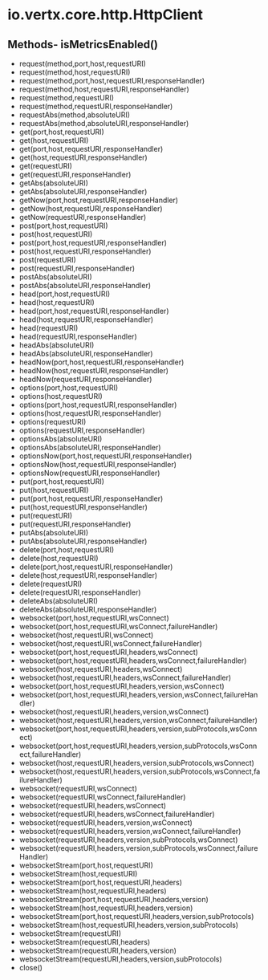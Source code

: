 # io.vertx.core.http.HttpClient
## Methods- isMetricsEnabled()
- request(method,port,host,requestURI)
- request(method,host,requestURI)
- request(method,port,host,requestURI,responseHandler)
- request(method,host,requestURI,responseHandler)
- request(method,requestURI)
- request(method,requestURI,responseHandler)
- requestAbs(method,absoluteURI)
- requestAbs(method,absoluteURI,responseHandler)
- get(port,host,requestURI)
- get(host,requestURI)
- get(port,host,requestURI,responseHandler)
- get(host,requestURI,responseHandler)
- get(requestURI)
- get(requestURI,responseHandler)
- getAbs(absoluteURI)
- getAbs(absoluteURI,responseHandler)
- getNow(port,host,requestURI,responseHandler)
- getNow(host,requestURI,responseHandler)
- getNow(requestURI,responseHandler)
- post(port,host,requestURI)
- post(host,requestURI)
- post(port,host,requestURI,responseHandler)
- post(host,requestURI,responseHandler)
- post(requestURI)
- post(requestURI,responseHandler)
- postAbs(absoluteURI)
- postAbs(absoluteURI,responseHandler)
- head(port,host,requestURI)
- head(host,requestURI)
- head(port,host,requestURI,responseHandler)
- head(host,requestURI,responseHandler)
- head(requestURI)
- head(requestURI,responseHandler)
- headAbs(absoluteURI)
- headAbs(absoluteURI,responseHandler)
- headNow(port,host,requestURI,responseHandler)
- headNow(host,requestURI,responseHandler)
- headNow(requestURI,responseHandler)
- options(port,host,requestURI)
- options(host,requestURI)
- options(port,host,requestURI,responseHandler)
- options(host,requestURI,responseHandler)
- options(requestURI)
- options(requestURI,responseHandler)
- optionsAbs(absoluteURI)
- optionsAbs(absoluteURI,responseHandler)
- optionsNow(port,host,requestURI,responseHandler)
- optionsNow(host,requestURI,responseHandler)
- optionsNow(requestURI,responseHandler)
- put(port,host,requestURI)
- put(host,requestURI)
- put(port,host,requestURI,responseHandler)
- put(host,requestURI,responseHandler)
- put(requestURI)
- put(requestURI,responseHandler)
- putAbs(absoluteURI)
- putAbs(absoluteURI,responseHandler)
- delete(port,host,requestURI)
- delete(host,requestURI)
- delete(port,host,requestURI,responseHandler)
- delete(host,requestURI,responseHandler)
- delete(requestURI)
- delete(requestURI,responseHandler)
- deleteAbs(absoluteURI)
- deleteAbs(absoluteURI,responseHandler)
- websocket(port,host,requestURI,wsConnect)
- websocket(port,host,requestURI,wsConnect,failureHandler)
- websocket(host,requestURI,wsConnect)
- websocket(host,requestURI,wsConnect,failureHandler)
- websocket(port,host,requestURI,headers,wsConnect)
- websocket(port,host,requestURI,headers,wsConnect,failureHandler)
- websocket(host,requestURI,headers,wsConnect)
- websocket(host,requestURI,headers,wsConnect,failureHandler)
- websocket(port,host,requestURI,headers,version,wsConnect)
- websocket(port,host,requestURI,headers,version,wsConnect,failureHandler)
- websocket(host,requestURI,headers,version,wsConnect)
- websocket(host,requestURI,headers,version,wsConnect,failureHandler)
- websocket(port,host,requestURI,headers,version,subProtocols,wsConnect)
- websocket(port,host,requestURI,headers,version,subProtocols,wsConnect,failureHandler)
- websocket(host,requestURI,headers,version,subProtocols,wsConnect)
- websocket(host,requestURI,headers,version,subProtocols,wsConnect,failureHandler)
- websocket(requestURI,wsConnect)
- websocket(requestURI,wsConnect,failureHandler)
- websocket(requestURI,headers,wsConnect)
- websocket(requestURI,headers,wsConnect,failureHandler)
- websocket(requestURI,headers,version,wsConnect)
- websocket(requestURI,headers,version,wsConnect,failureHandler)
- websocket(requestURI,headers,version,subProtocols,wsConnect)
- websocket(requestURI,headers,version,subProtocols,wsConnect,failureHandler)
- websocketStream(port,host,requestURI)
- websocketStream(host,requestURI)
- websocketStream(port,host,requestURI,headers)
- websocketStream(host,requestURI,headers)
- websocketStream(port,host,requestURI,headers,version)
- websocketStream(host,requestURI,headers,version)
- websocketStream(port,host,requestURI,headers,version,subProtocols)
- websocketStream(host,requestURI,headers,version,subProtocols)
- websocketStream(requestURI)
- websocketStream(requestURI,headers)
- websocketStream(requestURI,headers,version)
- websocketStream(requestURI,headers,version,subProtocols)
- close()
